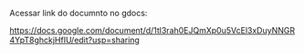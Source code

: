 Acessar link do documnto no gdocs:

https://docs.google.com/document/d/1tl3rah0EJQmXp0u5VcEl3xDuyNNGR4YpT8ghckjHfIU/edit?usp=sharing
